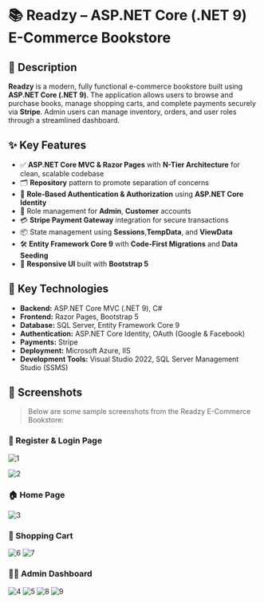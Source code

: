 # 📚 Readzy – ASP.NET Core (.NET 9) E-Commerce Bookstore

## 📖 Description

**Readzy** is a modern, fully functional e-commerce bookstore built using **ASP.NET Core (.NET 9)**. The application allows users to browse and purchase books, manage shopping carts, and complete payments securely via **Stripe**. Admin users can manage inventory, orders, and user roles through a streamlined dashboard.

## ✨ Key Features

- ✅ **ASP.NET Core MVC & Razor Pages** with **N-Tier Architecture** for clean, scalable codebase  
- 🗂 **Repository** pattern to promote separation of concerns  
- 🔐 **Role-Based Authentication & Authorization** using **ASP.NET Core Identity**  
- 👥 Role management for **Admin**, **Customer** accounts  
- 💳 **Stripe Payment Gateway** integration for secure transactions  
- 📦 State management using **Sessions**,**TempData**, and **ViewData**  
- 🛠 **Entity Framework Core 9** with **Code-First Migrations** and **Data Seeding**  
- 📱 **Responsive UI** built with **Bootstrap 5**  



## 🔧 Key Technologies

- **Backend:** ASP.NET Core MVC (.NET 9), C#  
- **Frontend:** Razor Pages, Bootstrap 5  
- **Database:** SQL Server, Entity Framework Core 9  
- **Authentication:** ASP.NET Core Identity, OAuth (Google & Facebook)  
- **Payments:** Stripe  
- **Deployment:** Microsoft Azure, IIS  
- **Development Tools:** Visual Studio 2022, SQL Server Management Studio (SSMS)  

## 📸 Screenshots

> Below are some sample screenshots from the Readzy E-Commerce Bookstore:

### 🔐 Register & Login Page 
![1](https://github.com/user-attachments/assets/dc8c12b6-43d9-4dd9-bd62-9db328c19c3c)

![2](https://github.com/user-attachments/assets/fcdf15c4-1df9-418a-8bdd-ee3ad4ea45b1)

### 🏠 Home Page
![3](https://github.com/user-attachments/assets/4c3b91f6-b695-4811-ad27-0f7d69a66a6f)


### 🛒 Shopping Cart
![6](https://github.com/user-attachments/assets/f301f614-bd01-4f39-bb4c-682fbfd24115)
![7](https://github.com/user-attachments/assets/a4ba18f3-eec9-41c1-bae1-952ad643ec82)


### 🧑‍💼 Admin Dashboard
![4](https://github.com/user-attachments/assets/3b17326a-b3df-4eab-ba21-6108e7338e24)
![5](https://github.com/user-attachments/assets/645b1091-fd02-4cf2-a420-30449b5b5db8)
![8](https://github.com/user-attachments/assets/15a1e142-f55d-4101-9408-141a0c7899af)
![9](https://github.com/user-attachments/assets/9e6b5b2d-ba91-43c8-b89c-ed9e7fa35e29)


